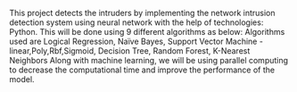 This project detects the intruders by implementing the network intrusion detection system using neural network with the help of technologies: Python. This will be done using 9 different algorithms as below:
Algorithms used are Logical Regression, Naïve Bayes, Support Vector Machine - linear,Poly,Rbf,Sigmoid, Decision Tree, Random Forest, K-Nearest Neighbors
Along with machine learning, we will be using parallel computing to decrease the computational time and improve the performance of the model.
